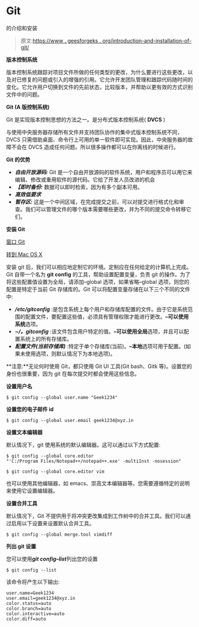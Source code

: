 # Git

的介绍和安装

> 原文:[https://www . geesforgeks . org/introduction-and-installation-of-git/](https://www.geeksforgeeks.org/introduction-and-installation-of-git/)

**版本控制系统**

版本控制系统跟踪对项目文件所做的任何类型的更改，为什么要进行这些更改，以及对已修复的问题或引入的增强的引用。它允许开发团队管理和跟踪代码随时间的变化。它允许用户切换到文件的先前状态，比较版本，并帮助以更有效的方式识别文件中的问题。

**Git (A 版控制系统)**

Git 是实现版本控制思想的方法之一。是分布式版本控制系统( **DVCS** )

与使用中央服务器存储所有文件并支持团队协作的集中式版本控制系统不同，DVCS 只需借助桌面、命令行上可用的单一软件即可实现。因此，中央服务器的故障不会在 DVCS 造成任何问题。所以很多操作都可以在你离线的时候进行。

**Git 的优势**

*   ***自由开放源码:*** Git 是一个自由开放源码的软件系统，用户和程序员可以用它来编辑、修改或重用软件的源代码。它给了开发人员改进的机会
*   ***【即时备份:*** 数据可以即时检索，因为有多个副本可用。
*   ***高效低要求***
*   ***暂存区:*** 这是一个中间区域，在完成提交之前，可以对提交进行格式化和审查。我们可以管理文件的哪个版本需要哪些更改，并为不同的提交命令转移它们。

**安装 Git**

[窗口 Git](https://git-scm.com/download/win)

[转到 Mac OS X](https://git-scm.com/download/mac)

安装 git 后，我们可以相应地定制它的环境。定制应在任何给定的计算机上完成。Git 自带一个名为 **git config** 的工具，帮助设置配置变量，负责 git 的操作。为了将这些配置值设置为全局，请添加–global 选项，如果省略–global 选项，则您的配置是特定于当前 Git 存储库的。Git 可以将配置变量存储在以下三个不同的文件中:

*   ***/etc/gitconfig*** :是包含系统上每个用户和存储库配置的文件。由于它是系统范围的配置文件，要配置这些值，必须具有管理权限才能进行更改。**–可以使用系统**选项。
*   ***~/。gitconfig*** :该文件包含用户特定的值。**–可以使用全局**选项，并且可以配置系统上的所有存储库。
*   ***配置文件(当前存储库)*** :特定于单个存储库(当前)。**–本地**选项可用于配置。(如果未使用选项，则默认情况下为本地选项)。

**注意:**无论何时使用 Git，都只使用 Git UI 工具(Git bash、Gitk 等)。设置您的身份也很重要，因为 git 在每次提交时都会使用这些信息。

**设置用户名**

```
$ git config --global user.name "Geek1234"
```

**设置您的电子邮件 id**

```
$ git config --global user.email geek1234@xyz.in
```

**设置文本编辑器**

默认情况下，git 使用系统的默认编辑器。这可以通过以下方式配置:

```
$ git config --global core.editor 
"'C:/Program Files/Notepad++/notepad++.exe' -multiInst -nosession" 
```

```
$ git config --global core.editor vim
```

也可以使用其他编辑器，如 emacs、崇高文本编辑器等。您需要遵循特定的说明来使用它设置编辑器。

**设置合并工具**

默认情况下，Git 不提供用于将冲突更改集成到工作树中的合并工具。我们可以通过启用以下设置来设置默认合并工具。

```
$ git config --global merge.tool vimdiff 
```

**列出 git 设置**

您可以使用***git config–list***列出您的设置

```
$ git config --list
```

该命令将产生以下输出:

```
user.name=Geek1234
user.email=geek1234@xyz.in
color.status=auto
color.branch=auto
color.interactive=auto
color.diff=auto
```